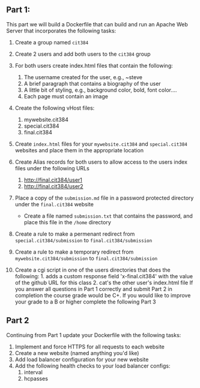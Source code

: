## Part 1: 
This part we will build a Dockerfile that can build and run an Apache Web Server that incorporates the following tasks:
  1. Create a group named `cit384`
  2. Create 2 users and add both users to the `cit384` group
  3. For both users create index.html files that contain the following:
     1. The username created for the user, e.g., ~steve
     2. A brief paragraph that contains a biography of the user
     3. A little bit of styling, e.g., background color, bold, font color....
     4. Each page must contain an image
  4. Create the following vHost files: 
     1. mywebsite.cit384
     2. special.cit384
     3. final.cit384
  5. Create `index.html` files for your `mywebsite.cit384` and `special.cit384` websites and place them in the appropriate location

  6. Create Alias records for both users to allow access to the users index files under the following URLs
     1. http://final.cit384/user1
     2. http://final.cit384/user2

  7. Place a copy of the `submission.md` file in a password protected directory under the `final.cit384` website
     * Create a file named `submission.txt` that contains the password, and place this file in the `/home` directory 

  8. Create a rule to make a permenant redirect from `special.cit384/submission` to `final.cit384/submission`
  9. Create a rule to make a temporary redirect from `mywebsite.cit384/submission` to `final.cit384/submission`
  10. Create a cgi script in one of the users directories that does the following:
     1. adds a custom response field 'x-final.cit384' with the value of the github URL for this class
     2. cat's the other user's index.html file 
If you answer all questions in Part 1 correctly and submit Part 2 in completion the course grade would be C+. If you would like to improve your grade to a B or higher complete the following Part 3

## Part 2
Continuing from Part 1 update your Dockerfile with the following tasks:
  1. Implement and force HTTPS for all requests to each website
  2. Create a new website (named anything you'd like)
  3. Add load balancer configuration for your new website
  4. Add the following health checks to your load balancer configs:
     1. interval
     3. hcpasses